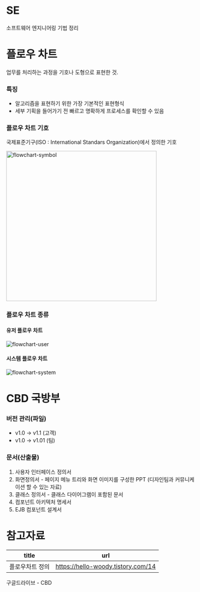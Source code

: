 # SE
소프트웨어 엔지니어링 기법 정리

# 플로우 차트
업무를 처리하는 과정을 기호나 도형으로 표현한 것. 

### 특징
- 알고리즘을 표현하기 위한 가장 기본적인 표현형식
- 세부 기획을 들어가기 전 빠르고 명확하게 프로세스를 확인할 수 있음

### 플로우 차트 기호
국제표준기구(ISO : International Standars Organization)에서 정의한 기호

<img src="https://github.com/chucoding/today-i-learned/assets/56211193/37811582-4ffa-484f-bdab-7ed82624d614" alt="flowchart-symbol" style="width:400px;"/>

### 플로우 차트 종류
#### 유저 플로우 차트
![flowchart-user](https://github.com/chucoding/today-i-learned/assets/56211193/7af3659c-46b6-41e8-9a98-f3a2caa4d88c)

#### 시스템 플로우 차트
![flowchart-system](https://github.com/chucoding/today-i-learned/assets/56211193/22b52692-b97f-4956-9edb-68f8f71c4e5a)

# CBD 국방부

### 버전 관리(파일)
- v1.0 → v1.1 (고객)
- v1.0 → v1.01 (팀)

### 문서(산출물)
1. 사용자 인터페이스 정의서
2. 화면정의서 - 페이지 메뉴 트리와 화면 이미지를 구성한 PPT (디자인팀과 커뮤니케이션 할 수 있는 자료)
3. 클래스 정의서 - 클래스 다이어그램이 포함된 문서
4. 컴포넌트 아키텍처 명세서
7. EJB 컴포넌트 설계서

# 참고자료
|title|url|
|---|---|
|플로우차트 정의|https://hello-woody.tistory.com/14|
구글드라이브 - CBD